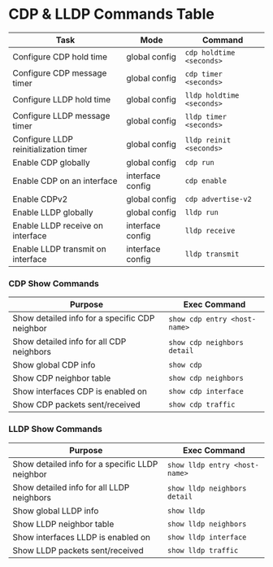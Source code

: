 # CDP & LLDP Commands Table

| Task | Mode | Command |
|------|------|---------|
| Configure CDP hold time | global config | `cdp holdtime <seconds>` |
| Configure CDP message timer | global config | `cdp timer <seconds>` |
| Configure LLDP hold time | global config | `lldp holdtime <seconds>` |
| Configure LLDP message timer | global config | `lldp timer <seconds>` |
| Configure LLDP reinitialization timer | global config | `lldp reinit <seconds>` |
| Enable CDP globally | global config | `cdp run` |
| Enable CDP on an interface | interface config | `cdp enable` |
| Enable CDPv2 | global config | `cdp advertise-v2` |
| Enable LLDP globally | global config | `lldp run` |
| Enable LLDP receive on interface | interface config | `lldp receive` |
| Enable LLDP transmit on interface | interface config | `lldp transmit` |

### CDP Show Commands

| Purpose | Exec Command |
|---------|---------------|
| Show detailed info for a specific CDP neighbor | `show cdp entry <host-name>` |
| Show detailed info for all CDP neighbors | `show cdp neighbors detail` |
| Show global CDP info | `show cdp` |
| Show CDP neighbor table | `show cdp neighbors` |
| Show interfaces CDP is enabled on | `show cdp interface` |
| Show CDP packets sent/received | `show cdp traffic` |

### LLDP Show Commands

| Purpose | Exec Command |
|---------|---------------|
| Show detailed info for a specific LLDP neighbor | `show lldp entry <host-name>` |
| Show detailed info for all LLDP neighbors | `show lldp neighbors detail` |
| Show global LLDP info | `show lldp` |
| Show LLDP neighbor table | `show lldp neighbors` |
| Show interfaces LLDP is enabled on | `show lldp interface` |
| Show LLDP packets sent/received | `show lldp traffic` |

